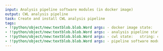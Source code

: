 ```yaml
---
input: Analysis pipeline software modules (in docker image)
output: CWL analysis pipeline
task: Create and install CWL analysis pipeline
tags:
- !!python/object/new:textblob.blob.Word args: - docker image state:   string: docker image   pos_tag: null
- !!python/object/new:textblob.blob.Word args: - analysis pipeline state:   string: analysis pipeline   pos_tag: null
- !!python/object/new:textblob.blob.Word args: - cwl state:   string: cwl   pos_tag: null
- !!python/object/new:textblob.blob.Word args: - pipeline software modules state:   string: pipeline software modules   pos_tag: null
---
```

